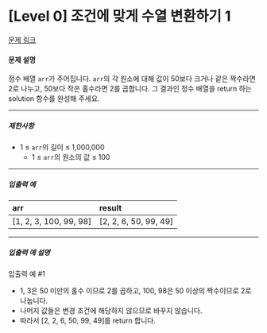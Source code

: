 # [Level 0] 조건에 맞게 수열 변환하기 1

[문제 링크](https://school.programmers.co.kr/learn/courses/30/lessons/181882)

#### 문제 설명

정수 배열 ```arr```가 주어집니다. ```arr```의 각 원소에 대해 값이 50보다 크거나 같은 짝수라면 2로 나누고, 50보다 작은 홀수라면 2를 곱합니다. 그 결과인 정수 배열을 return 하는 solution 함수를 완성해 주세요.

---

##### 제한사항

- 1 ≤ ```arr```의 길이 ≤ 1,000,000
  - 1 ≤ ```arr```의 원소의 값 ≤ 100

---

##### 입출력 예

|arr|result|
|:---|:---|
|[1, 2, 3, 100, 99, 98]|[2, 2, 6, 50, 99, 49]|

---

##### 입출력 예 설명

입출력 예 #1

- 1, 3은 50 미만의 홀수 이므로 2를 곱하고, 100, 98은 50 이상의 짝수이므로 2로 나눕니다.
- 나머지 값들은 변경 조건에 해당하지 않으므로 바꾸지 않습니다.
- 따라서 [2, 2, 6, 50, 99, 49]를 return 합니다.
